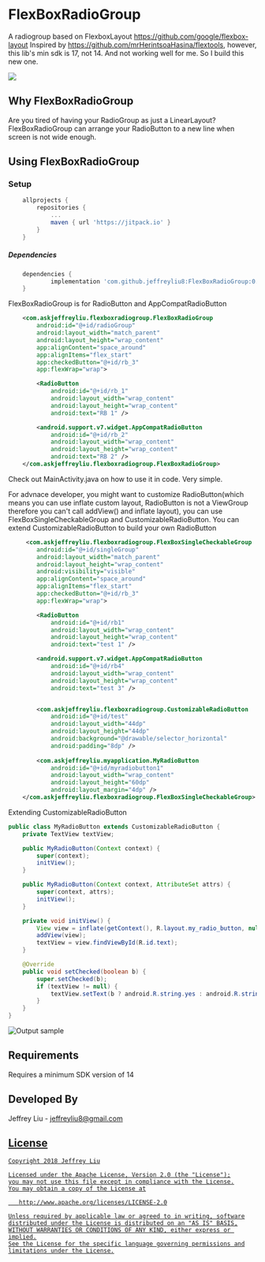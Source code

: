 # FlexBoxRadioGroup
A radiogroup based on FlexboxLayout https://github.com/google/flexbox-layout
Inspired by https://github.com/mrHerintsoaHasina/flextools, however, this lib's min sdk is 17, not 14. And not working well for me. So I build this new one.


[![](https://jitpack.io/v/jeffreyliu8/FlexBoxRadioGroup.svg)](https://jitpack.io/#jeffreyliu8/FlexBoxRadioGroup)

Why FlexBoxRadioGroup
----------------
Are you tired of having your RadioGroup as just a LinearLayout? FlexBoxRadioGroup can arrange your RadioButton to a new line when screen is not wide enough.

Using FlexBoxRadioGroup
----------------

### Setup
```groovy
	allprojects {
		repositories {
			...
			maven { url 'https://jitpack.io' }
		}
	}
```


##### Dependencies
```groovy
	dependencies {
	        implementation 'com.github.jeffreyliu8:FlexBoxRadioGroup:0.0.4'
	}
```
FlexBoxRadioGroup is for RadioButton and AppCompatRadioButton
````xml
    <com.askjeffreyliu.flexboxradiogroup.FlexBoxRadioGroup
        android:id="@+id/radioGroup"
        android:layout_width="match_parent"
        android:layout_height="wrap_content"
        app:alignContent="space_around"
        app:alignItems="flex_start"
        app:checkedButton="@+id/rb_3"
        app:flexWrap="wrap">

        <RadioButton
            android:id="@+id/rb_1"
            android:layout_width="wrap_content"
            android:layout_height="wrap_content"
            android:text="RB 1" />

        <android.support.v7.widget.AppCompatRadioButton
            android:id="@+id/rb_2"
            android:layout_width="wrap_content"
            android:layout_height="wrap_content"
            android:text="RB 2" />
    </com.askjeffreyliu.flexboxradiogroup.FlexBoxRadioGroup>
````
Check out MainActivity.java on how to use it in code. Very simple.

For advnace developer, you might want to customize RadioButton(which means you can use inflate custom layout, RadioButton is not a ViewGroup therefore you can't call addView() and inflate layout), you can use FlexBoxSingleCheckableGroup and CustomizableRadioButton. You can extend CustomizableRadioButton to build your own RadioButton
````xml
     <com.askjeffreyliu.flexboxradiogroup.FlexBoxSingleCheckableGroup
        android:id="@+id/singleGroup"
        android:layout_width="match_parent"
        android:layout_height="wrap_content"
        android:visibility="visible"
        app:alignContent="space_around"
        app:alignItems="flex_start"
        app:checkedButton="@+id/rb_3"
        app:flexWrap="wrap">

        <RadioButton
            android:id="@+id/rb1"
            android:layout_width="wrap_content"
            android:layout_height="wrap_content"
            android:text="test 1" />

        <android.support.v7.widget.AppCompatRadioButton
            android:id="@+id/rb4"
            android:layout_width="wrap_content"
            android:layout_height="wrap_content"
            android:text="test 3" />


        <com.askjeffreyliu.flexboxradiogroup.CustomizableRadioButton
            android:id="@+id/test"
            android:layout_width="44dp"
            android:layout_height="44dp"
            android:background="@drawable/selector_horizontal"
            android:padding="8dp" />
     
        <com.askjeffreyliu.myapplication.MyRadioButton
            android:id="@+id/myradiobutton1"
            android:layout_width="wrap_content"
            android:layout_height="60dp"
            android:layout_margin="4dp" />
    </com.askjeffreyliu.flexboxradiogroup.FlexBoxSingleCheckableGroup>
````

Extending CustomizableRadioButton
````java
public class MyRadioButton extends CustomizableRadioButton {
    private TextView textView;

    public MyRadioButton(Context context) {
        super(context);
        initView();
    }

    public MyRadioButton(Context context, AttributeSet attrs) {
        super(context, attrs);
        initView();
    }

    private void initView() {
        View view = inflate(getContext(), R.layout.my_radio_button, null);
        addView(view);
        textView = view.findViewById(R.id.text);
    }

    @Override
    public void setChecked(boolean b) {
        super.setChecked(b);
        if (textView != null) {
            textView.setText(b ? android.R.string.yes : android.R.string.no);
        }
    }
}
````

![Output sample](https://github.com/jeffreyliu8/FlexBoxRadioGroup/blob/master/screenshot.png)

Requirements
--------------
Requires a minimum SDK version of 14

Developed By
-------
Jeffrey Liu - <jeffreyliu8@gmail.com>

<a href="https://www.linkedin.com/in/jeffrey-liu-08a0b936">

License
-------

    Copyright 2018 Jeffrey Liu

    Licensed under the Apache License, Version 2.0 (the "License");
    you may not use this file except in compliance with the License.
    You may obtain a copy of the License at

       http://www.apache.org/licenses/LICENSE-2.0

    Unless required by applicable law or agreed to in writing, software
    distributed under the License is distributed on an "AS IS" BASIS,
    WITHOUT WARRANTIES OR CONDITIONS OF ANY KIND, either express or implied.
    See the License for the specific language governing permissions and
    limitations under the License.

